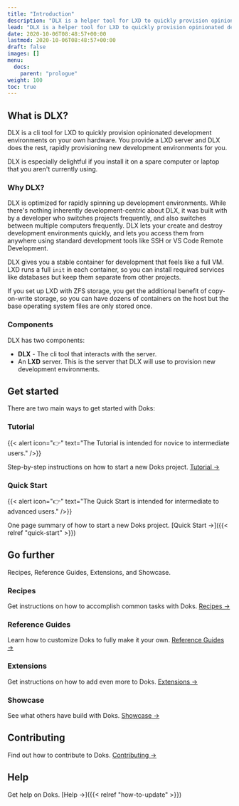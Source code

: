 ```yaml
---
title: "Introduction"
description: "DLX is a helper tool for LXD to quickly provision opinionated development environments on your own hardware."
lead: "DLX is a helper tool for LXD to quickly provision opinionated development environments on your own hardware."
date: 2020-10-06T08:48:57+00:00
lastmod: 2020-10-06T08:48:57+00:00
draft: false
images: []
menu:
  docs:
    parent: "prologue"
weight: 100
toc: true
---
```


## What is DLX?

DLX is a cli tool for LXD to quickly provision opinionated development environments on your own hardware. You provide a LXD server and DLX does the rest, rapidly provisioning new development environments for you.

DLX is especially delightful if you install it on a spare computer or laptop that you aren't currently using.

### Why DLX?

DLX is optimized for rapidly spinning up development environments. While there's nothing inherently development-centric about DLX, it was built with by a developer who switches projects frequently, and also switches between multiple computers frequently. DLX lets your create and destroy development environments quickly, and lets you access them from anywhere using standard development tools like SSH or VS Code Remote Development.

DLX gives you a stable container for development that feels like a full VM. LXD runs a full `init` in each container, so you can install required services like databases but keep them separate from other projects.

If you set up LXD with ZFS storage, you get the additional benefit of copy-on-write storage, so you can have dozens of containers on the host but the base operating system files are only stored once.

### Components

DLX has two components:

* **DLX** - The cli tool that interacts with the server.
* An **LXD** server. This is the server that DLX will use to provision new development environments.

## Get started

There are two main ways to get started with Doks:

### Tutorial

{{< alert icon="👉" text="The Tutorial is intended for novice to intermediate users." />}}

Step-by-step instructions on how to start a new Doks project. [Tutorial →](https://getdoks.org/tutorial/introduction/)

### Quick Start

{{< alert icon="👉" text="The Quick Start is intended for intermediate to advanced users." />}}

One page summary of how to start a new Doks project. [Quick Start →]({{< relref "quick-start" >}})

## Go further

Recipes, Reference Guides, Extensions, and Showcase.

### Recipes

Get instructions on how to accomplish common tasks with Doks. [Recipes →](https://getdoks.org/docs/recipes/project-configuration/)

### Reference Guides

Learn how to customize Doks to fully make it your own. [Reference Guides →](https://getdoks.org/docs/reference-guides/security/)

### Extensions

Get instructions on how to add even more to Doks. [Extensions →](https://getdoks.org/docs/extensions/breadcrumb-navigation/)

### Showcase

See what others have build with Doks. [Showcase →](https://getdoks.org/showcase/electric-blocks/)

## Contributing

Find out how to contribute to Doks. [Contributing →](https://getdoks.org/docs/contributing/how-to-contribute/)

## Help

Get help on Doks. [Help →]({{< relref "how-to-update" >}})
